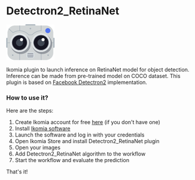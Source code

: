 # Detectron2_RetinaNet

![](https://github.com/Ikomia-dev/Detectron2_RetinaNet/blob/main/icons/detectron2.png)

Ikomia plugin to launch inference on RetinaNet model for object detection. Inference can be made from pre-trained model on COCO dataset. This plugin is based on [Facebook Detectron2](https://github.com/facebookresearch/detectron2/blob/master/MODEL_ZOO.md) implementation.

### How to use it?
Here are the steps:

1. Create Ikomia account for free [here](https://ikomia.com/accounts/signup/) (if you don't have one)
2. Install [Ikomia software](https://ikomia.com/en/download)
3. Launch the software and log in with your credentials
4. Open Ikomia Store and install Detectron2_RetinaNet plugin
5. Open your images
6. Add Detectron2_RetinaNet algorithm to the workflow
7. Start the workflow and evaluate the prediction

That's it!
